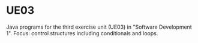 # UE03
Java programs for the third exercise unit (UE03) in "Software Development 1". Focus: control structures including conditionals and loops.
